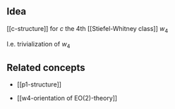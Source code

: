 


## Idea

[[c-structure]] for $c$ the 4th [[Stiefel-Whitney class]] $w_4$

I.e. trivialization of $w_4$

## Related concepts

* [[p1-structure]]

* [[w4-orientation of EO(2)-theory]]

